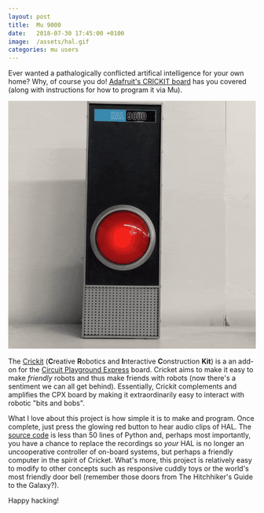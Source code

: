 ```yaml
---
layout: post
title:  Mu 9000 
date:   2018-07-30 17:45:00 +0100
image:  /assets/hal.gif
categories: mu users 
---
```


Ever wanted a pathalogically conflicted artifical intelligence for your own
home? Why, of course you do! [Adafruit's CRICKIT board](https://learn.adafruit.com/hal-9000-replica/updating-with-crickit)
has you covered (along with instructions for how to program it via Mu).

<img src="/assets/hal.gif"/>

The [Crickit](https://www.adafruit.com/product/3093) (**C**reative **R**obotics
and **I**nteractive **C**onstruction **Kit**) is a an add-on for the
[Circuit Playground Express](https://www.adafruit.com/product/3333) board. 
Cricket aims to make it easy to make *friendly* robots and thus make friends
with robots (now there's a sentiment we can all get behind). Essentially,
Crickit complements and amplifies the CPX board by making it extraordinarily
easy to interact with robotic "bits and bobs".

What I love about this project is how simple it is to make and program. Once
complete, just press the glowing red button to hear audio clips of HAL. The
[source code](https://github.com/adafruit/Adafruit_Learning_System_Guides/blob/master/HAL-9000/code.py)
is less than 50 lines of Python and, perhaps most importantly, you have a
chance to replace the recordings so *your* HAL is no longer an uncooperative
controller of on-board systems, but perhaps a friendly computer in the spirit
of Cricket. What's more, this project is relatively easy to modify to other
concepts such as responsive cuddly toys or the world's most friendly door bell
(remember those doors from The Hitchhiker's Guide to the Galaxy?).

Happy hacking!
